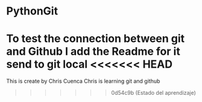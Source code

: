 # PythonGit
To test the connection between git and Github 
I add the Readme for it send to git local
<<<<<<< HEAD
=======
This is create by Chris Cuenca
Chris is learning git and github
>>>>>>> 0d54c9b (Estado del aprendizaje)
